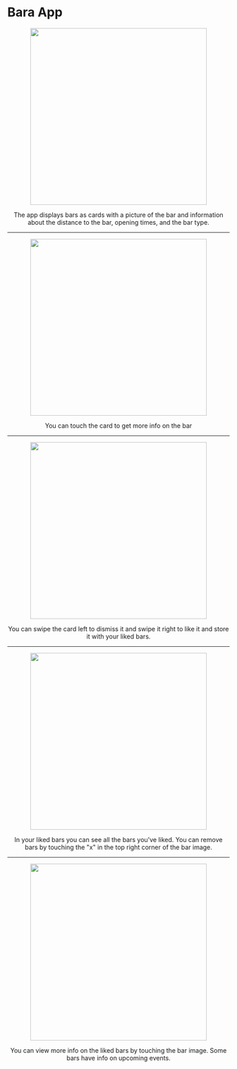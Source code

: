 # Bara App

<p align="center"> <img src="https://i.imgur.com/0eDKIFp.png" width="400" id="image" /> </p>
<p align="center">The app displays bars as cards with a picture of the bar and information about the distance to the bar, opening times, and the bar type.</p> 

---

<p align="center"><img src="https://i.imgur.com/vBVdIaT.png" width="400" id="image" /> 
<p align="center">You can touch the card to get more info on the bar</p> 

---

<p align="center"><img src="https://i.imgur.com/jZBCv7Z.png" width="400" id="image" /></p>
<p align="center">You can swipe the card left to dismiss it and swipe it right to like it and store it with your liked bars.</p> 

---

<p align="center"><img src="https://i.imgur.com/mqUXA2O.png" width="400" id="image" /></p> 
<p align="center">In your liked bars you can see all the bars you've liked. You can remove bars by touching the "x" in the top right corner of the bar image.</p> 

---

<p align="center"><img src="https://i.imgur.com/eR0dwT5.png" width="400" id="image" /></p> 
<p align="center">You can view more info on the liked bars by touching the bar image. Some bars have info on upcoming events.</p> 
